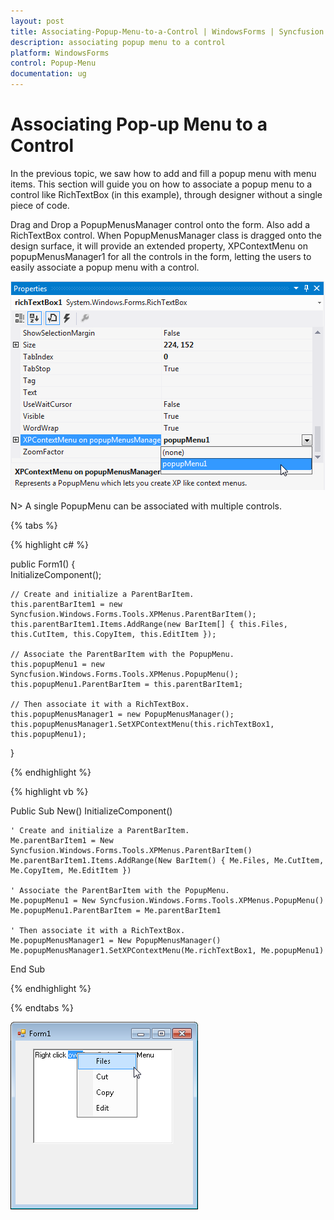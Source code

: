 ```yaml
---
layout: post
title: Associating-Popup-Menu-to-a-Control | WindowsForms | Syncfusion
description: associating popup menu to a control
platform: WindowsForms
control: Popup-Menu
documentation: ug
---
```


# Associating Pop-up Menu to a Control

In the previous topic, we saw how to add and fill a popup menu with menu items. This section will guide you on how to associate a popup menu to a control like RichTextBox (in this example), through designer without a single piece of code. 

Drag and Drop a PopupMenusManager control onto the form. Also add a RichTextBox control. When PopupMenusManager class is dragged onto the design surface, it will provide an extended property, XPContextMenu on popupMenusManager1 for all the controls in the form, letting the users to easily associate a popup menu with a control. 

![Associating-Popup-Menu-to-a-Control_img1](Associating-Popup-Menu-to-a-Control_images/Associating-Popup-Menu-to-a-Control_img1.png)

N> A single PopupMenu can be associated with multiple controls.

{% tabs %}

{% highlight c# %}

public Form1()
{   
    InitializeComponent();

    // Create and initialize a ParentBarItem.
    this.parentBarItem1 = new Syncfusion.Windows.Forms.Tools.XPMenus.ParentBarItem();
    this.parentBarItem1.Items.AddRange(new BarItem[] { this.Files, this.CutItem, this.CopyItem, this.EditItem });

    // Associate the ParentBarItem with the PopupMenu.
    this.popupMenu1 = new Syncfusion.Windows.Forms.Tools.XPMenus.PopupMenu();
    this.popupMenu1.ParentBarItem = this.parentBarItem1;

    // Then associate it with a RichTextBox.
    this.popupMenusManager1 = new PopupMenusManager();
    this.popupMenusManager1.SetXPContextMenu(this.richTextBox1, this.popupMenu1);
}

{% endhighlight %}

{% highlight vb %}

Public Sub New()
    InitializeComponent()

    ' Create and initialize a ParentBarItem.
    Me.parentBarItem1 = New Syncfusion.Windows.Forms.Tools.XPMenus.ParentBarItem()
    Me.parentBarItem1.Items.AddRange(New BarItem() { Me.Files, Me.CutItem, Me.CopyItem, Me.EditItem })

    ' Associate the ParentBarItem with the PopupMenu.
    Me.popupMenu1 = New Syncfusion.Windows.Forms.Tools.XPMenus.PopupMenu()
    Me.popupMenu1.ParentBarItem = Me.parentBarItem1

    ' Then associate it with a RichTextBox.
    Me.popupMenusManager1 = New PopupMenusManager()
    Me.popupMenusManager1.SetXPContextMenu(Me.richTextBox1, Me.popupMenu1)
End Sub

{% endhighlight %}

{% endtabs %}

![Associating-Popup-Menu-to-a-Control_img3](Associating-Popup-Menu-to-a-Control_images/Associating-Popup-Menu-to-a-Control_img3.png)